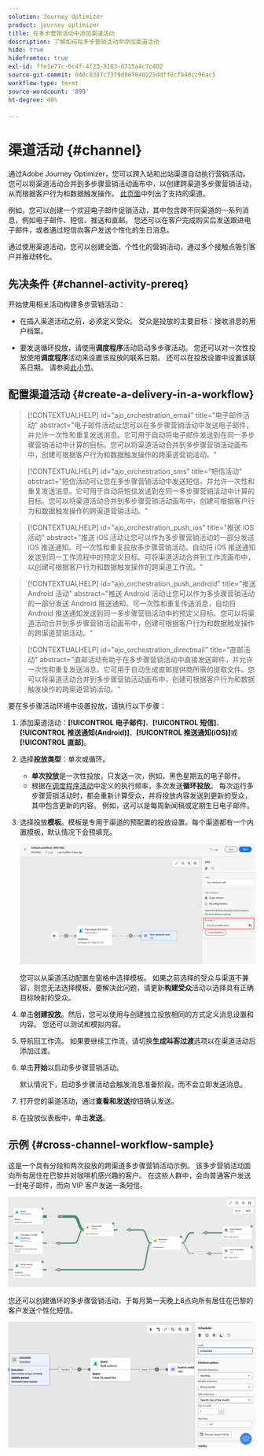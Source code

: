 ```yaml
---
solution: Journey Optimizer
product: journey optimizer
title: 在多步营销活动中添加渠道活动
description: 了解如何在多步营销活动中添加渠道活动
hide: true
hidefromtoc: true
exl-id: ffe1e77c-6c4f-4f23-9183-d715a4c7c402
source-git-commit: 040c8387c73f9d867840225ddff6cf940cc96ac5
workflow-type: tm+mt
source-wordcount: '899'
ht-degree: 48%

---
```


# 渠道活动 {#channel}

通过Adobe Journey Optimizer，您可以跨入站和出站渠道自动执行营销活动。 您可以将渠道活动合并到多步骤营销活动画布中，以创建跨渠道多步骤营销活动，从而根据客户行为和数据触发操作。 [此页面](../../channels/gs-channels.md)中列出了支持的渠道。

例如，您可以创建一个欢迎电子邮件促销活动，其中包含跨不同渠道的一系列消息，例如电子邮件、短信、推送和直邮。 您还可以在客户完成购买后发送跟进电子邮件，或者通过短信向客户发送个性化的生日消息。

通过使用渠道活动，您可以创建全面、个性化的营销活动，通过多个接触点吸引客户并推动转化。

## 先决条件 {#channel-activity-prereq}

开始使用相关活动构建多步营销活动：

* 在插入渠道活动之前，必须定义受众。 受众是投放的主要目标：接收消息的用户档案。

* 要发送循环投放，请使用&#x200B;**调度程序**&#x200B;活动启动多步骤活动。 您还可以对一次性投放使用&#x200B;**调度程序**&#x200B;活动来设置该投放的联系日期。 还可以在投放设置中设置该联系日期。 请参阅[此小节](scheduler.md)。

## 配置渠道活动 {#create-a-delivery-in-a-workflow}

>[!CONTEXTUALHELP]
>id="ajo_orchestration_email"
>title="电子邮件活动"
>abstract="电子邮件活动让您可以在多步骤营销活动中发送电子邮件，并允许一次性和重复发送消息。它可用于自动将电子邮件发送到在同一多步骤营销活动中计算的目标。您可以将渠道活动合并到多步骤营销活动画布中，创建可根据客户行为和数据触发操作的跨渠道营销活动。"

>[!CONTEXTUALHELP]
>id="ajo_orchestration_sms"
>title="短信活动"
>abstract="短信活动可让您在多步骤营销活动中发送短信，并允许一次性和重复发送消息。它可用于自动将短信发送到在同一多步骤营销活动中计算的目标。您可以将渠道活动合并到多步骤营销活动画布中，创建可根据客户行为和数据触发操作的跨渠道营销活动。"

>[!CONTEXTUALHELP]
>id="ajo_orchestration_push_ios"
>title="推送 iOS 活动"
>abstract="推送 iOS 活动让您可以作为多步骤营销活动的一部分发送 iOS 推送通知。可一次性和重复投放多步骤营销活动，自动将 iOS 推送通知发送到同一工作流程中的预定义目标。可将渠道活动合并到工作流画布中，以创建可根据客户行为和数据触发操作的跨渠道工作流。"

>[!CONTEXTUALHELP]
>id="ajo_orchestration_push_android"
>title="推送 Android 活动"
>abstract="推送 Android 活动让您可以作为多步骤营销活动的一部分发送 Android 推送通知。可一次性和重复传送消息，自动将 Android 推送通知发送到同一多步骤营销活动中的预定义目标。您可以将渠道活动合并到多步骤营销活动画布中，创建可根据客户行为和数据触发操作的跨渠道营销活动。"

>[!CONTEXTUALHELP]
>id="ajo_orchestration_directmail"
>title="直邮活动"
>abstract="直邮活动有助于在多步骤营销活动中直接发送邮件，并允许一次性和重复发送消息。它可用于自动生成直邮提供商所需的提取文件。您可以将渠道活动合并到多步骤营销活动画布中，创建可根据客户行为和数据触发操作的跨渠道营销活动。"

要在多步骤活动环境中设置投放，请执行以下步骤：

1. 添加渠道活动：**[!UICONTROL 电子邮件]**、**[!UICONTROL 短信]**、**[!UICONTROL 推送通知(Android)]**、**[!UICONTROL 推送通知(iOS)]**&#x200B;或&#x200B;**[!UICONTROL 直邮]**。

1. 选择&#x200B;**投放类型**：单次或循环。

   * **单次投放**&#x200B;是一次性投放，只发送一次，例如，黑色星期五的电子邮件。
   * 根据在[调度程序活动](scheduler.md)中定义的执行频率，多次发送&#x200B;**循环投放**。 每次运行多步骤营销活动时，都会重新计算受众，并将投放内容发送到更新的受众，其中包含更新的内容。 例如，这可以是每周新闻稿或定期生日电子邮件。

1. 选择投放&#x200B;**模板**。模板是专用于渠道的预配置的投放设置。每个渠道都有一个内置模板，默认情况下会预填充。

   ![](../assets/delivery-activity-in-wf.png)

   您可以从渠道活动配置左窗格中选择模板。 如果之前选择的受众与渠道不兼容，则您无法选择模板。要解决此问题，请更新&#x200B;**构建受众**&#x200B;活动以选择具有正确目标映射的受众。

1. 单击&#x200B;**创建投放**。然后，您可以使用与创建独立投放相同的方式定义消息设置和内容。 您还可以测试和模拟内容。

1. 导航回工作流。 如果要继续工作流，请切换&#x200B;**生成叫客过渡**&#x200B;选项以在渠道活动后添加过渡。

1. 单击&#x200B;**开始**&#x200B;以启动多步骤营销活动。

   默认情况下，启动多步骤活动会触发消息准备阶段，而不会立即发送消息。

1. 打开您的渠道活动，通过&#x200B;**查看和发送**&#x200B;按钮确认发送。

1. 在投放仪表板中，单击&#x200B;**发送**。

## 示例 {#cross-channel-workflow-sample}

这是一个具有分段和两次投放的跨渠道多步骤营销活动示例。 该多步营销活动面向所有居住在巴黎并对咖啡机感兴趣的客户。 在这些人群中，会向普通客户发送一封电子邮件，而向 VIP 客户发送一条短信。

![](../assets/workflow-channel-example.png)

<!--
description, which use case you can perform (common other activities that you can link before of after the activity)

how to add and configure the activity

example of a configured activity within a workflow
The Email delivery activity allows you to configure the sending an email in a workflow. 

-->

您还可以创建循环的多步骤营销活动，于每月第一天晚上8点向所有居住在巴黎的客户发送个性化短信。

![](../assets/workflow-channel-example2.png)

<!-- Scheduled emails available?

This can be a single send email and sent just once, or it can be a recurring email.
* Single send emails are standard emails, sent once.
* Recurring emails allow you to send the same email multiple times to different targets over a defined period. You can aggregate the deliveries per period in order to get reports that correspond to your needs.

When linked to a scheduler, you can define recurring emails.
Email recipients are defined upstream of the activity in the same workflow, via an Audience targeting activity.

-->


<!--The message preparation is triggered according to the workflow execution parameters. From the message dashboard, you can select whether to request or not a manual confirmation to send the message (required by default). You can start the workflow manually or place a scheduler activity in the workflow to automate execution.-->
